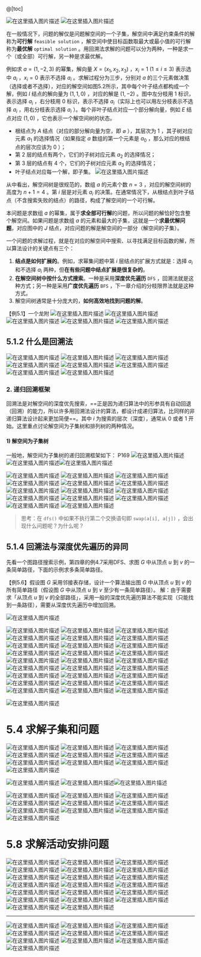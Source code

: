 @[toc]

![在这里插入图片描述](https://img-blog.csdnimg.cn/110714a0a1c34e488047b11bb26f24ac.png)
![在这里插入图片描述](https://img-blog.csdnimg.cn/4c805e3f36a843b78cef333400bb92fe.png)


在一般情况下，问题的解仅是问题解空间的一个子集，解空间中满足约束条件的解称为**可行解** `feasible solution` ，解空间中使目标函数取最大或最小值的可行解称为**最优解** `optimal solution` 。用回溯法求解的问题可以分为两种，一种是求一个（或全部）可行解，另一种是求最优解。

例如求 $a = (1, -2, 3)$ 的幂集，解向量 $X = (x_1, x_2, x_3)$ ，$x_i = 1\ (1 \le i \le 3)$ 表示选中 $a_i$ ，$x_i = 0$ 表示不选择 $a_i$ 。求解过程分为三步，分别对 $a$ 的三个元素做决策（选择或者不选择），对应的解空间如图5.2所示，其中每个叶子结点都构成一个解，例如 $I$ 结点的解向量为 $(1, 1, 0)$ ，对应的解是 $(1, -2)$ 。图中左分枝用 $1$ 标识，表示选择 $a_i$ ，右分枝用 $0$ 标识，表示不选择 $a_i$（实际上也可以用左分枝表示不选择 $a_i$ ，用右分枝表示选择 $a_i$ ）。每个非叶子结点对应一个部分解向量，例如 $E$ 结点对应 $(1, 0)$ ，它也表示一个解空间树的状态。
- 根结点为 $A$ 结点（对应的部分解向量为空，即 $\varnothing$ ），其层次为 $1$ ，其子树对应元素 $a_1$ 的选择情况（如果指定 $a$ 数组的第一个元素是 $a_0$ ，那么对应的根结点的层次应该为 $0$ ）；
- 第 $2$ 层的结点有两个，它们的子树对应元素 $a_2$ 的选择情况；
- 第 $3$ 层的结点有 $4$ 个，它们的子树对应元素 $a_3$ 的选择情况；
- 叶子结点对应每一个解，即子集。
![在这里插入图片描述](https://img-blog.csdnimg.cn/507c1092cb944eb89d47f63df1eec737.png)


从中看出，解空间树是很规范的，数组 $a$ 的元素个数 $n = 3$ ，对应的解空间树的高度为 $n + 1 = 4$ 。第 $i$ 层是对元素 $a_i$ 的决策。在通常情况下，从根结点到叶子结点（不含搜索失败的结点）的路径，构成了解空间的一个可行解。

本问题是求数组 $a$ 的幂集，属于**求全部可行解**的问题，所以问题的解恰好包含整个解空间。如果问题是求数组 $a$ 的元素和最大的子集，这就是一个**求最优解问题**，对应图中的 $J$ 结点，对应问题的解是解空间的一部分（解空间的子集）。

一个问题的求解过程，就是在对应的解空间中搜索、以寻找满足目标函数的解，所以算法设计的关键点有三个：
1. **结点是如何扩展的**。例如，求幂集问题中第 $i$ 层结点的扩展方式就是：选择 $a_i$ 和不选择 $a_i$ 两种，但**在有些问题中结点扩展是很复杂的**。
2. **在解空间树中按什么方式搜索**。一种是采用**深度优先遍历** `DFS` ，回溯法就是这种方式；另一种是采用**广度优先遍历** `BFS` ，下一章介绍的分枝限界法就是这种方式。
3. 解空间树通常是十分庞大的，**如何高效地找到问题的解**。

【例5.1】一个龙附
![在这里插入图片描述](https://img-blog.csdnimg.cn/db8b0b6eaafc47c8971cabaa680016d8.png)
![在这里插入图片描述](https://img-blog.csdnimg.cn/fdee5fd9afbb459bbdbb7fda38b489a5.png)
![在这里插入图片描述](https://img-blog.csdnimg.cn/f754b7e7dabd4411b1311e3f286f6938.png)
![在这里插入图片描述](https://img-blog.csdnimg.cn/5395341e1b3e40f2ac3a303348c3d182.png)
![在这里插入图片描述](https://img-blog.csdnimg.cn/a219fcb3f2dc4af7acf79f7e71955670.png)

## 5.1.2 什么是回溯法
![在这里插入图片描述](https://img-blog.csdnimg.cn/c29dc366e2c5407c9dab0c9713d40c21.png)
![在这里插入图片描述](https://img-blog.csdnimg.cn/63068b26072042a6af07606b412e5ad1.png)
![在这里插入图片描述](https://img-blog.csdnimg.cn/f96e41a211eb455bbf9fe55ccc204493.png)
![在这里插入图片描述](https://img-blog.csdnimg.cn/8b03f481e5144509990f41334ffbb969.png)
![在这里插入图片描述](https://img-blog.csdnimg.cn/4d167fd430b44fe9a5c6481d458c223d.png)
![在这里插入图片描述](https://img-blog.csdnimg.cn/f9b31aa98a594fbbac01050023fc0d0d.png)
![在这里插入图片描述](https://img-blog.csdnimg.cn/9763bf1caf17409dadd53681abade311.png)
![在这里插入图片描述](https://img-blog.csdnimg.cn/1451e5281faa448e86e5f1baf489171f.png)
### 2. 递归回溯框架
回溯法是对解空间的深度优先搜索，==正是因为递归算法中的形参具有自动回退（回溯）的能力，所以许多用回溯法设计的算法，都设计成递归算法，比同样的非递归算法设计起来更加简便==。其中 $i$ 为搜索的层次（深度），通常从 $0$ 或者 $1$ 开始。这里重点讨论解空间为子集树和排列树的两种情况。
#### 1) 解空间为子集树
一般地，解空间为子集树的递归回溯框架如下：
P169
![在这里插入图片描述](https://img-blog.csdnimg.cn/7c5fafe3973840bfa9c3bb72ac2eb293.png)
![在这里插入图片描述](https://img-blog.csdnimg.cn/86c81b1e96aa46cf91dcf69eee7475dd.png)![在这里插入图片描述](https://img-blog.csdnimg.cn/8b6ffd92f7a04e468374050981d6f88b.png)

![在这里插入图片描述](https://img-blog.csdnimg.cn/91fe95b70a4946b3b58c084d0a215e53.png)
![在这里插入图片描述](https://img-blog.csdnimg.cn/326ac01767ff42aa802ba00877fc4ac9.png)
![在这里插入图片描述](https://img-blog.csdnimg.cn/a6bca522191a4bc1a41f41c2756160dd.png)
![在这里插入图片描述](https://img-blog.csdnimg.cn/fb9141a9add0492189b70ffbf2fe16aa.png)
![在这里插入图片描述](https://img-blog.csdnimg.cn/f36037a702f84e3cb72b5777a311daee.png)
![在这里插入图片描述](https://img-blog.csdnimg.cn/a70b4ec86189426d84afc09793d3cd3e.png)
![在这里插入图片描述](https://img-blog.csdnimg.cn/5b9b886ef811459f912423c18ca48447.png)
![在这里插入图片描述](https://img-blog.csdnimg.cn/581a00cf46864767bb8c4c69611f61fd.png)
![在这里插入图片描述](https://img-blog.csdnimg.cn/ed0de2f5c3424d89a43d6ed9d15f8d90.png)
![在这里插入图片描述](https://img-blog.csdnimg.cn/4cbbd5f325de455c97fc96b38eaee269.png)
![在这里插入图片描述](https://img-blog.csdnimg.cn/49ddbabc7f5b4b14a51e532c026aa944.png)
![在这里插入图片描述](https://img-blog.csdnimg.cn/655883afcbdc48aa91412467732cd0c8.png)
![在这里插入图片描述](https://img-blog.csdnimg.cn/5c3e966ea53f47cb8d2ec65117811650.png)
![在这里插入图片描述](https://img-blog.csdnimg.cn/05b37d05898743aea3af7c3b2d7fc49d.png)


> 思考：在 `dfs()` 中如果不执行第二个交换语句即 `swap(a[i], a[j])` ，会出现什么问题呢？为什么呢？

## 5.1.4 回溯法与深度优先遍历的异同
先看一个图路径搜索示例，第四章的例4.7采用DFS、求图 $G$ 中从顶点 $u$ 到 $v$ 的一条简单路径，下面的示例求多条简单路径。

【例5.6】假设图 $G$ 采用邻接表存储，设计一个算法输出图 $G$ 中从顶点 $u$ 到 $v$ 的所有简单路径（假设图 $G$ 中从顶点 $u$ 到 $v$ 至少有一条简单路径）。
解：由于需要求「从顶点 $u$ 到 $v$ 的全部路径」，采用一般的深度优先遍历算法不能实现（只能找到一条路径），需要从深度优先遍历中增加回溯。

![在这里插入图片描述](https://img-blog.csdnimg.cn/4b3db717fc1a47bfa00c1a573a69cda6.png)

![在这里插入图片描述](https://img-blog.csdnimg.cn/bc3c512d7ed644a68d1a304b308d7f4c.png)
![在这里插入图片描述](https://img-blog.csdnimg.cn/2ca4d16d912049b1a3e56b9035e8e867.png)
![在这里插入图片描述](https://img-blog.csdnimg.cn/ce6b67f4910c45f18c62314786733266.png)
![在这里插入图片描述](https://img-blog.csdnimg.cn/253e9676846141c5a6f9aa9421c14a8d.png)
![在这里插入图片描述](https://img-blog.csdnimg.cn/6d2a2db2d55644c293ccb2ed4764b2e7.png)
![在这里插入图片描述](https://img-blog.csdnimg.cn/b45174c2df7b4cbc8b31d4b0187dec4c.png)
![在这里插入图片描述](https://img-blog.csdnimg.cn/0971d0883d7c48d888c64199b214ee0c.png)
![在这里插入图片描述](https://img-blog.csdnimg.cn/5c2ca6687d254a8c9e4bb56b6eb2a092.png)
![在这里插入图片描述](https://img-blog.csdnimg.cn/1cbc0cc21f0a4be1966e86c88369ab5c.png)
![在这里插入图片描述](https://img-blog.csdnimg.cn/10b993ca249940438d4a145f29f34b0f.png)
![在这里插入图片描述](https://img-blog.csdnimg.cn/34b9ccdb44f04e6591209c5153645edf.png)
![在这里插入图片描述](https://img-blog.csdnimg.cn/08dcf11f3fdc46c0aecadfb9d5c7c7bf.png)
![在这里插入图片描述](https://img-blog.csdnimg.cn/b10d72cf46bb4ed28e7cb17e1c666c13.png)
![在这里插入图片描述](https://img-blog.csdnimg.cn/a5d7aca8e075406c9f56de89af28388a.png)
![在这里插入图片描述](https://img-blog.csdnimg.cn/d749a3ee805e47f48599ee2d98f43a8c.png)
![在这里插入图片描述](https://img-blog.csdnimg.cn/9469f5d56d2c409694027fc3fbeba653.png)
![在这里插入图片描述](https://img-blog.csdnimg.cn/43a0d682e3c044e2a66ce4dad5080c32.png)
![在这里插入图片描述](https://img-blog.csdnimg.cn/a6cc53da1f444e0dbf6e968460fa3ef1.png)
![在这里插入图片描述](https://img-blog.csdnimg.cn/dfca3f1f034240258e045306c5caf009.png)
![在这里插入图片描述](https://img-blog.csdnimg.cn/fac742b1ae394ba0b28463f501f9abd0.png)
![在这里插入图片描述](https://img-blog.csdnimg.cn/8d83c230c3304bda8445c86f5cd7614f.png)
![在这里插入图片描述](https://img-blog.csdnimg.cn/f946f1fb9b244e419fa21fb30a4ab09c.png)
![在这里插入图片描述](https://img-blog.csdnimg.cn/03624e4783bb4af2b07b1f30a780b248.png)
![在这里插入图片描述](https://img-blog.csdnimg.cn/1341a4ec3d7249c784941f1c701451c3.png)
![在这里插入图片描述](https://img-blog.csdnimg.cn/5fead5fbf72b4741a3caa37add73dabe.png)
![在这里插入图片描述](https://img-blog.csdnimg.cn/4c7164a6d20741b1b927950fd8d1a323.png)
![在这里插入图片描述](https://img-blog.csdnimg.cn/0cc1cb994b69423ea6bd85ebb6ce6c4f.png)

![在这里插入图片描述](https://img-blog.csdnimg.cn/c1950b3f29934b1e915bcedac9670e4d.png)

# 5.4 求解子集和问题
![在这里插入图片描述](https://img-blog.csdnimg.cn/a8f7f15a021945378a5521d91143eff2.png)
![在这里插入图片描述](https://img-blog.csdnimg.cn/36ac8d7b7dee4349810d1957b57f1905.png)
![在这里插入图片描述](https://img-blog.csdnimg.cn/420d28ef70084c2f9fa139d123e7907c.png)
![在这里插入图片描述](https://img-blog.csdnimg.cn/836b2e09fead44c999c42f6f9d77eaa9.png)
![在这里插入图片描述](https://img-blog.csdnimg.cn/8af433728ae94f888f05430419834e2b.png)
![在这里插入图片描述](https://img-blog.csdnimg.cn/6db8f3a29d054d20b593c1df7c705d84.png)
![在这里插入图片描述](https://img-blog.csdnimg.cn/3de0293baca6427a99f96f2762ce8aca.png)
![在这里插入图片描述](https://img-blog.csdnimg.cn/109629de12b248bd848be1b1d67fb7ed.png)
![在这里插入图片描述](https://img-blog.csdnimg.cn/68a10fa7c93c494daae21747ad5e377e.png)![在这里插入图片描述](https://img-blog.csdnimg.cn/333bd991c1f04b1f8e4798ab3e11b6ea.png)

![在这里插入图片描述](https://img-blog.csdnimg.cn/2ced69186a1246d2a23fc829ecd86bb6.png)
![在这里插入图片描述](https://img-blog.csdnimg.cn/bf4b0c855d9f4ddf8da992f2a2e05b8e.png)![在这里插入图片描述](https://img-blog.csdnimg.cn/53865959d4314d6c9e7008c6dc3af440.png)

![在这里插入图片描述](https://img-blog.csdnimg.cn/45ffa758f6134417860c428dbe179397.png)
![在这里插入图片描述](https://img-blog.csdnimg.cn/f85d9b03bb324ce6adbceaf346ea7543.png)
![在这里插入图片描述](https://img-blog.csdnimg.cn/223e5527518848fc974d8a99d3e10a89.png)
![在这里插入图片描述](https://img-blog.csdnimg.cn/05532988cfe14845a31afe7bb57be418.png)
![在这里插入图片描述](https://img-blog.csdnimg.cn/2b1389b0e626472d912f4a90e7074ee7.png)
![在这里插入图片描述](https://img-blog.csdnimg.cn/f3bf7d7f98f44dc4890ce2e480c7b822.png)
![在这里插入图片描述](https://img-blog.csdnimg.cn/65f028925ff846fb82f572863be9e54b.png)
![在这里插入图片描述](https://img-blog.csdnimg.cn/51630ac77cdf4e959d8c64b4425c608a.png)
![在这里插入图片描述](https://img-blog.csdnimg.cn/b7c5d9d075d74143b5688319d3e74c4c.png)
![在这里插入图片描述](https://img-blog.csdnimg.cn/5a3a632545ae42ce9650c51a1f453b04.png)

# 5.8 求解活动安排问题
![在这里插入图片描述](https://img-blog.csdnimg.cn/89b69219b56a46aeb9ffa0184eb933d4.png)
![在这里插入图片描述](https://img-blog.csdnimg.cn/2d35916e724e4bbe9c4b45b5dd76183e.png)
![在这里插入图片描述](https://img-blog.csdnimg.cn/847df08cf3204fddbfbd20bb930d6ac8.png)
![在这里插入图片描述](https://img-blog.csdnimg.cn/3a6308ab8839415c8b9bf1b31367fb77.png)
![在这里插入图片描述](https://img-blog.csdnimg.cn/1a3d5cdd7d7b45898d09c0e16a06cabe.png)
![在这里插入图片描述](https://img-blog.csdnimg.cn/70daec8a53fe475d8387a3b736933582.png)
![在这里插入图片描述](https://img-blog.csdnimg.cn/9feefd67659e48479c78ab0a68d5ffa6.png)
![在这里插入图片描述](https://img-blog.csdnimg.cn/f225007bd18e46769290107469cbf635.png)
![在这里插入图片描述](https://img-blog.csdnimg.cn/3004aed51f5e44108a35059b4054da18.png)
![在这里插入图片描述](https://img-blog.csdnimg.cn/f6f1ec636e2c4bb4b3ec8bcfe052d1b9.png)
![在这里插入图片描述](https://img-blog.csdnimg.cn/46ec8300db664a9ba88f85301d84f068.png)
![在这里插入图片描述](https://img-blog.csdnimg.cn/4763b80aa58d42a29822b695ede8b545.png)
![在这里插入图片描述](https://img-blog.csdnimg.cn/491c87fea0ed4c23b9081e7f2b337f96.png)
![在这里插入图片描述](https://img-blog.csdnimg.cn/b887110bbf4044a4a993689fafdb185d.png)
![在这里插入图片描述](https://img-blog.csdnimg.cn/458bc3f497d64f0fbbbfb276580fc03d.png)
![在这里插入图片描述](https://img-blog.csdnimg.cn/b731b236e73b440ca03aedd5bfbd3b1e.png)
![在这里插入图片描述](https://img-blog.csdnimg.cn/9dbddf16dfcf4e328627389130748784.png)
![在这里插入图片描述](https://img-blog.csdnimg.cn/9fec82ecbf534f15bd5ec03b2041cc83.png)
![在这里插入图片描述](https://img-blog.csdnimg.cn/a99f644f7fcc48e68d375fcc5768d49f.png)
![在这里插入图片描述](https://img-blog.csdnimg.cn/2417c64917184b23802ccb9b3f5c9a3f.png)


---
![在这里插入图片描述](https://img-blog.csdnimg.cn/e1bc1fe60b2d4989aab75d87e5e8e827.png)
![在这里插入图片描述](https://img-blog.csdnimg.cn/5e2f8e718281459f8c4e4e614ed04aa6.png)
![在这里插入图片描述](https://img-blog.csdnimg.cn/a6208bd85a1f4daabf7f3f219b3ae614.png)
![在这里插入图片描述](https://img-blog.csdnimg.cn/199ed8239f6d4d8a998adf3fc513ec54.png)
 ![在这里插入图片描述](https://img-blog.csdnimg.cn/21d434e769e14f9f92424d4d0544c1c8.png)
![在这里插入图片描述](https://img-blog.csdnimg.cn/d7b8afcb6f5d45cab906f341afe9874b.png)
![在这里插入图片描述](https://img-blog.csdnimg.cn/a3018e9894d14dc789412dc73c25f4fb.png)
![在这里插入图片描述](https://img-blog.csdnimg.cn/3210b080f89841c19ad6ddf0783bb529.png)
![在这里插入图片描述](https://img-blog.csdnimg.cn/34e0b480442a4f9daa1da20c8cff91bd.png)
![在这里插入图片描述](https://img-blog.csdnimg.cn/4cdfcb4935cb41bab32c1a1cd2668062.png)

